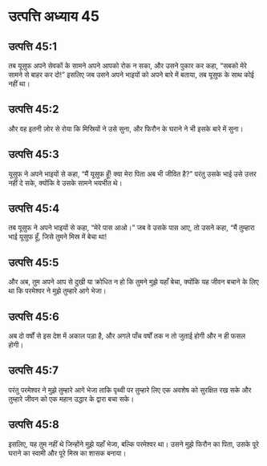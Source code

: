 # उत्पत्ति अध्याय 45

## उत्पत्ति 45:1
तब यूसुफ अपने सेवकों के सामने अपने आपको रोक न सका, और उसने पुकार कर कहा, “सबको मेरे सामने से बाहर कर दो!” इसलिए जब उसने अपने भाइयों को अपने बारे में बताया, तब यूसुफ के साथ कोई नहीं था।

## उत्पत्ति 45:2
और वह इतनी ज़ोर से रोया कि मिस्रियों ने उसे सुना, और फिरौन के घराने ने भी इसके बारे में सुना।

## उत्पत्ति 45:3
यूसुफ ने अपने भाइयों से कहा, “मैं यूसुफ हूँ! क्या मेरा पिता अब भी जीवित है?” परंतु उसके भाई उसे उत्तर नहीं दे सके, क्योंकि वे उसके सामने भयभीत थे।

## उत्पत्ति 45:4
तब यूसुफ ने अपने भाइयों से कहा, “मेरे पास आओ।” जब वे उसके पास आए, तो उसने कहा, “मैं तुम्हारा भाई यूसुफ हूँ, जिसे तुमने मिस्र में बेचा था!

## उत्पत्ति 45:5
और अब, तुम अपने आप से दुखी या क्रोधित न हो कि तुमने मुझे यहाँ बेचा, क्योंकि यह जीवन बचाने के लिए था कि परमेश्वर ने मुझे तुम्हारे आगे भेजा।

## उत्पत्ति 45:6
अब दो वर्षों से इस देश में अकाल पड़ा है, और अगले पाँच वर्षों तक न तो जुताई होगी और न ही फसल होगी।

## उत्पत्ति 45:7
परंतु परमेश्वर ने मुझे तुम्हारे आगे भेजा ताकि पृथ्वी पर तुम्हारे लिए एक अवशेष को सुरक्षित रख सके और तुम्हारे जीवन को एक महान उद्धार के द्वारा बचा सके।

## उत्पत्ति 45:8
इसलिए, यह तुम नहीं थे जिन्होंने मुझे यहाँ भेजा, बल्कि परमेश्वर था। उसने मुझे फिरौन का पिता, उसके पूरे घराने का स्वामी और पूरे मिस्र का शासक बनाया।
